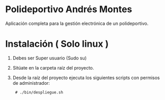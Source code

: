 # Polideportivo Andrés Montes 
Aplicación completa para la gestión electrónica de un polideportivo.

# Instalación ( Solo linux )
	
1. Debes ser Super usuario (Sudo su)
2. Sitúate en la carpeta raíz del proyecto.
3. Desde la raíz del proyecto ejecuta los siguientes scripts con permisos de administrador:
		
		# ./bin/despliegue.sh
